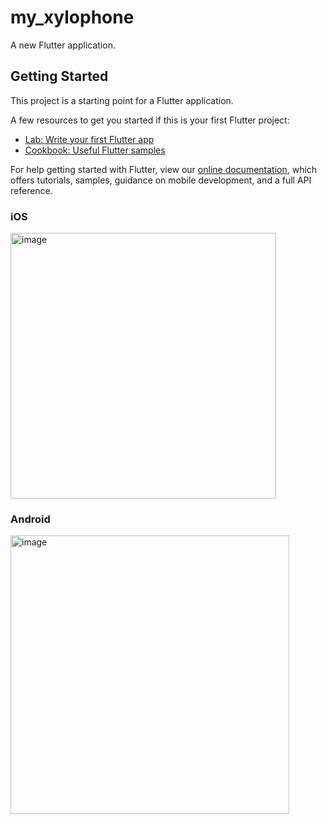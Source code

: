 # my_xylophone

A new Flutter application.

## Getting Started

This project is a starting point for a Flutter application.

A few resources to get you started if this is your first Flutter project:

- [Lab: Write your first Flutter app](https://flutter.dev/docs/get-started/codelab)
- [Cookbook: Useful Flutter samples](https://flutter.dev/docs/cookbook)

For help getting started with Flutter, view our
[online documentation](https://flutter.dev/docs), which offers tutorials,
samples, guidance on mobile development, and a full API reference.

### iOS
<img width="425" alt="image" src="https://user-images.githubusercontent.com/14138179/110517984-e7b89d00-814e-11eb-8d87-f48630f47910.jpeg">

### Android
<img width="446" alt="image" src="https://user-images.githubusercontent.com/14138179/110517995-ea1af700-814e-11eb-92ae-0c2f9fd24c7c.png">
